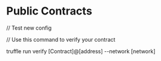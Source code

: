 # Public Contracts

// Test new config

// Use this command to verify your contract

truffle run verify [Contract]@[address] --network [network]